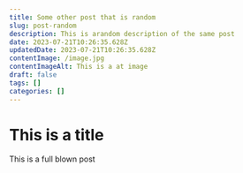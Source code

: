 ```yaml
---
title: Some other post that is random
slug: post-random
description: This is arandom description of the same post
date: 2023-07-21T10:26:35.628Z
updatedDate: 2023-07-21T10:26:35.628Z
contentImage: /image.jpg
contentImageAlt: This is a at image
draft: false
tags: []
categories: []
---
```


# This is a title

This is a full blown post
